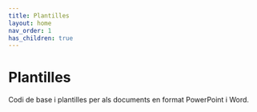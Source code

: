 ```yaml
---
title: Plantilles
layout: home
nav_order: 1
has_children: true
---
```


# Plantilles

Codi de base i plantilles per als documents en format PowerPoint i Word.
